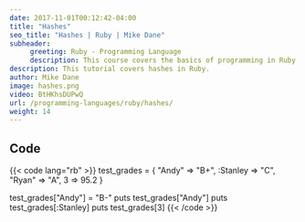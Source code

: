 ```yaml
---
date: 2017-11-01T00:12:42-04:00
title: "Hashes"
seo_title: "Hashes | Ruby | Mike Dane"
subheader:
     greeting: Ruby - Programming Language
     description: This course covers the basics of programming in Ruby. Work your way through the videos/articles and I'll teach you everything you need to know to start your programming journey!
description: This tutorial covers hashes in Ruby.
author: Mike Dane
image: hashes.png
video: BtHKhsDUPwQ
url: /programming-languages/ruby/hashes/
weight: 14
---
```


## Code

{{< code lang="rb" >}}
test_grades = {
    "Andy" => "B+",
    :Stanley => "C",
    "Ryan" => "A",
    3 => 95.2
}

test_grades["Andy"] = "B-"
puts test_grades["Andy"]
puts test_grades[:Stanley]
puts test_grades[3]
{{< /code >}}